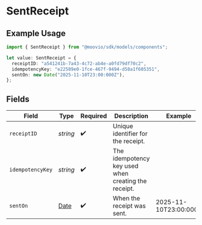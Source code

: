 # SentReceipt

## Example Usage

```typescript
import { SentReceipt } from "@moovio/sdk/models/components";

let value: SentReceipt = {
  receiptID: "a541241b-7a43-4c72-ab4e-a0fd79df70c2",
  idempotencyKey: "e22589e0-1fce-467f-9494-d58a1f605351",
  sentOn: new Date("2025-11-10T23:00:000Z"),
};
```

## Fields

| Field                                                                                         | Type                                                                                          | Required                                                                                      | Description                                                                                   | Example                                                                                       |
| --------------------------------------------------------------------------------------------- | --------------------------------------------------------------------------------------------- | --------------------------------------------------------------------------------------------- | --------------------------------------------------------------------------------------------- | --------------------------------------------------------------------------------------------- |
| `receiptID`                                                                                   | *string*                                                                                      | :heavy_check_mark:                                                                            | Unique identifier for the receipt.                                                            |                                                                                               |
| `idempotencyKey`                                                                              | *string*                                                                                      | :heavy_check_mark:                                                                            | The idempotency key used when creating the receipt.                                           |                                                                                               |
| `sentOn`                                                                                      | [Date](https://developer.mozilla.org/en-US/docs/Web/JavaScript/Reference/Global_Objects/Date) | :heavy_check_mark:                                                                            | When the receipt was sent.                                                                    | 2025-11-10T23:00:000Z                                                                         |